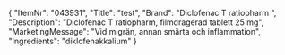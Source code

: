 {
  "ItemNr": "043931",
  "Title": "test",
  "Brand": "Diclofenac T ratiopharm ",
  "Description": "Diclofenac T ratiopharm, filmdragerad tablett 25 mg",
  "MarketingMessage": "Vid migrän, annan smärta och inflammation",
  "Ingredients": "diklofenakkalium"
}